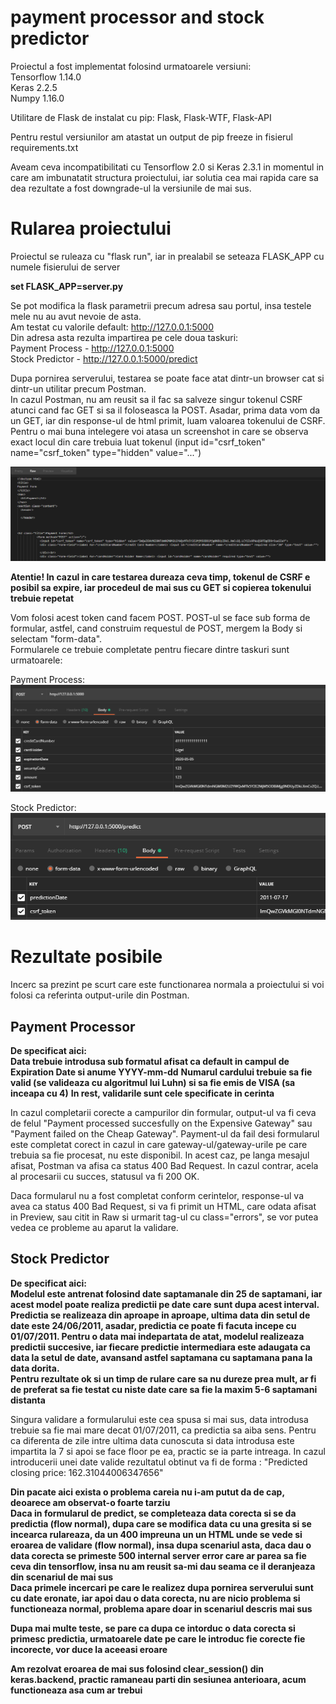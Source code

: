 # payment processor and stock predictor

Proiectul a fost implementat folosind urmatoarele versiuni:  
Tensorflow 1.14.0  
Keras 2.2.5  
Numpy 1.16.0
  
Utilitare de Flask de instalat cu pip: Flask, Flask-WTF, Flask-API
  
Pentru restul versiunilor am atastat un output de pip freeze in fisierul requirements.txt

Aveam ceva incompatibilitati cu Tensorflow 2.0 si Keras 2.3.1 in momentul in care am imbunatatit structura proiectului, iar solutia cea mai rapida care sa dea rezultate a fost downgrade-ul la versiunile de mai sus.

# Rularea proiectului  
Proiectul se ruleaza cu "flask run", iar in prealabil se seteaza FLASK_APP cu numele fisierului de server  
  
**set FLASK_APP=server.py**  
  
Se pot modifica la flask parametrii precum adresa sau portul, insa testele mele nu au avut nevoie de asta.  
Am testat cu valorile default: http://127.0.0.1:5000  
Din adresa asta rezulta impartirea pe cele doua taskuri:  
Payment Process - http://127.0.0.1:5000  
Stock Predictor - http://127.0.0.1:5000/predict  

Dupa pornirea serverului, testarea se poate face atat dintr-un browser cat si dintr-un utilitar precum Postman.  
In cazul Postman, nu am reusit sa il fac sa salveze singur tokenul CSRF atunci cand fac GET si sa il foloseasca la POST.
Asadar, prima data vom da un GET, iar din response-ul de html primit, luam valoarea tokenului de CSRF. Pentru o mai buna intelegere voi atasa un screenshot in care se observa exact locul din care trebuia luat tokenul (input id="csrf_token" name="csrf_token" type="hidden" value="...")  

![Raw CSRF](/Images/raw_csrf.png)  
  
**Atentie! In cazul in care testarea dureaza ceva timp, tokenul de CSRF e posibil sa expire, iar procedeul de mai sus cu GET si copierea tokenului trebuie repetat**  
  
  
Vom folosi acest token cand facem POST. POST-ul se face sub forma de formular, astfel, cand construim requestul de POST, mergem la Body si selectam "form-data".  
Formularele ce trebuie completate pentru fiecare dintre taskuri sunt urmatoarele:  
  
Payment Process:  
![FORM_Pay](/Images/form_payment.png)  
  
Stock Predictor:  
![FORM_Pred](/Images/form_predict.png)
  
  
# Rezultate posibile
Incerc sa prezint pe scurt care este functionarea normala a proiectului si voi folosi ca referinta output-urile din Postman.
## Payment Processor
  
**De specificat aici:**  
**Data trebuie introdusa sub formatul afisat ca default in campul de Expiration Date si anume YYYY-mm-dd**
**Numarul cardului trebuie sa fie valid (se valideaza cu algoritmul lui Luhn) si sa fie emis de VISA (sa inceapa cu 4)**
**In rest, validarile sunt cele specificate in cerinta**
  
In cazul completarii corecte a campurilor din formular, output-ul va fi ceva de felul "Payment processed succesfully on the Expensive Gateway" sau "Payment failed on the Cheap Gateway". Payment-ul da fail desi formularul este completat corect in cazul in care gateway-ul/gateway-urile pe care trebuia sa fie procesat, nu este disponibil. In acest caz, pe langa mesajul afisat, Postman va afisa ca status 400 Bad Request. In cazul contrar, acela al procesarii cu succes, statusul va fi 200 OK.  
  
Daca formularul nu a fost completat conform cerintelor, response-ul va avea ca status 400 Bad Request, si va fi primit un HTML, care odata afisat in Preview, sau citit in Raw si urmarit tag-ul cu class="errors", se vor putea vedea ce probleme au aparut la validare.

## Stock Predictor
  
**De specificat aici:**  
**Modelul este antrenat folosind date saptamanale din 25 de saptamani, iar acest model poate realiza predictii pe date care sunt dupa acest interval. Predictia se realizeaza din aproape in aproape, ultima data din setul de date este 24/06/2011, asadar, predictia ce poate fi facuta incepe cu 01/07/2011. Pentru o data mai indepartata de atat, modelul realizeaza predictii succesive, iar fiecare predictie intermediara este adaugata ca data la setul de date, avansand astfel saptamana cu saptamana pana la data dorita.**  
**Pentru rezultate ok si un timp de rulare care sa nu dureze prea mult, ar fi de preferat sa fie testat cu niste date care sa fie la maxim 5-6 saptamani distanta**
  
Singura validare a formularului este cea spusa si mai sus, data introdusa trebuie sa fie mai mare decat 01/07/2011, ca predictia sa aiba sens. Pentru ca diferenta de zile intre ultima data cunoscuta si data introdusa este impartita la 7 si apoi se face floor pe ea, practic se ia parte intreaga. In cazul introducerii unei date valide rezultatul obtinut va fi de forma : "Predicted closing price: 162.31044006347656"  
  
**Din pacate aici exista o problema careia nu i-am putut da de cap, deoarece am observat-o foarte tarziu**  
**Daca in formularul de predict, se completeaza data corecta si se da predictia (flow normal), dupa care se modifica data cu una gresita si se incearca rulareaza, da un 400 impreuna un un HTML unde se vede si eroarea de validare (flow normal), insa dupa scenariul asta, daca dau o data corecta se primeste 500 internal server error care ar parea sa fie ceva din tensorflow, insa nu am reusit sa-mi dau seama ce il deranjeaza din scenariul de mai sus**  
**Daca primele incercari pe care le realizez dupa pornirea serverului sunt cu date eronate, iar apoi dau o data corecta, nu are nicio problema si functioneaza normal, problema apare doar in scenariul descris mai sus**

**Dupa mai multe teste, se pare ca dupa ce intorduc o data corecta si primesc predictia, urmatoarele date pe care le introduc fie corecte fie incorecte, vor duce la aceeasi eroare**

**Am rezolvat eroarea de mai sus folosind clear_session() din keras.backend, practic ramaneau parti din sesiunea anterioara, acum functioneaza asa cum ar trebui**


